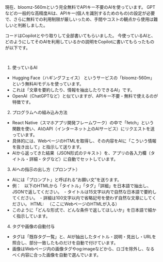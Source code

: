 現在、bloomz-560mという完全無料でAPIキー不要のAIを使っています。 GPTなどの一般的な高精度AIは、APIキー(個人を識別するためのもの)の設定が必要で、さらに無料での利用制限が厳しいっため、手間やコストの観点から使用は難しいと判断しました。

コードはCopilotとやり取りして全部書いてもらいました。
今使っているAIと、どのようにしてそのAIを利用しているかの説明をCopilotに書いてもらったものが以下です。

  
1. 使っているAI
* Hugging Face（ハギングフェイス） というサービスの「bloomz-560m」という無料AIモデルを使っています。
* これは「文章を要約したり、情報を抽出したりできるAI」です。
* OpenAI（ChatGPTなど）と似ていますが、APIキー不要・無料で使えるのが特徴です。
  

2. プログラムへの組み込み方法
* React Native（スマホアプリ開発フレームワーク）の中で「fetch」という関数を使い、AIのAPI（インターネット上のAIサービス）にリクエストを送っています。
* 具体的には、WebページのHTMLを取得し、その内容をAIに「こういう情報を抜き出して」と指示して送ります。
* AIから返ってきた結果（JSON形式のテキスト）を、アプリの各入力欄（タイトル・詳細・タグなど）に自動でセットしています。


3. AIへの指示の出し方（プロンプト）
* AIには「プロンプト」と呼ばれる“お願い文”を送ります。
* 例：
      以下のHTMLから「タイトル」「タグ」「詳細」を日本語で抽出し、JSONで返してください。
     - タイトルは15文字以内で自然な日本語で要約してください。
     - 詳細は100文字以内で省略記号を使わず自然な文章にしてください。
    HTML:
     （ここにWebページのHTMLが入る）
* このように「どんな形式で、どんな条件で返してほしいか」を日本語で細かく指示しています。


4. タグや画像の自動付与
* タグは「既存タグ一覧」と、AIが抽出したタイトル・説明・見出し・URLを照合し、部分一致したものだけを自動で付けています。
* 画像はWebページ内の画像タグやog:imageなどから、ロゴを除外し、なるべく内容に合った画像を自動で選んでいます。
